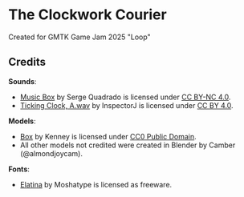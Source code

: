 # The Clockwork Courier

Created for GMTK Game Jam 2025 "Loop"

## Credits

**Sounds**:

-   [Music Box](https://freemusicarchive.org/music/serge-quadrado/fairy/music-box/)
    by Serge Quadrado is licensed under [CC BY-NC 4.0](https://creativecommons.org/licenses/by-nc/4.0).
-   [Ticking Clock, A.wav](https://freesound.org/s/343130/) by InspectorJ
    is licensed under [CC BY 4.0](https://creativecommons.org/licenses/by/4.0).

**Models**:

-   [Box](https://poly.pizza/m/HvjissDrdr) by Kenney is licensed under
    [CC0 Public Domain](https://creativecommons.org/publicdomain/zero/1.0/).
-   All other models not credited were created in Blender by Camber
    (@almondjoycam).


**Fonts**:

-   [Elatina](https://www.fontspace.com/elatina-font-f83122) by Moshatype
    is licensed as freeware.
